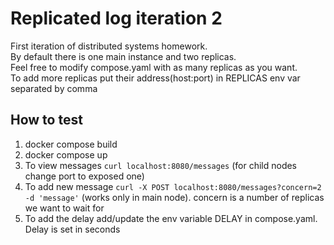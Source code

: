 # Replicated log iteration 2
First iteration of distributed systems homework.  
By default there is one main instance and two replicas.  
Feel free to modify compose.yaml with as many replicas as you want.  
To add more replicas put their address(host:port) in REPLICAS env var separated by comma 
## How to test  
1. docker compose build
2. docker compose up 
3. To view messages `curl localhost:8080/messages` (for child nodes change port to exposed one)
4. To add new message `curl -X POST localhost:8080/messages?concern=2 -d 'message'` (works only in main node). concern is a number of replicas we want to wait for
5. To add the delay add/update the env variable DELAY in compose.yaml. Delay is set in seconds
